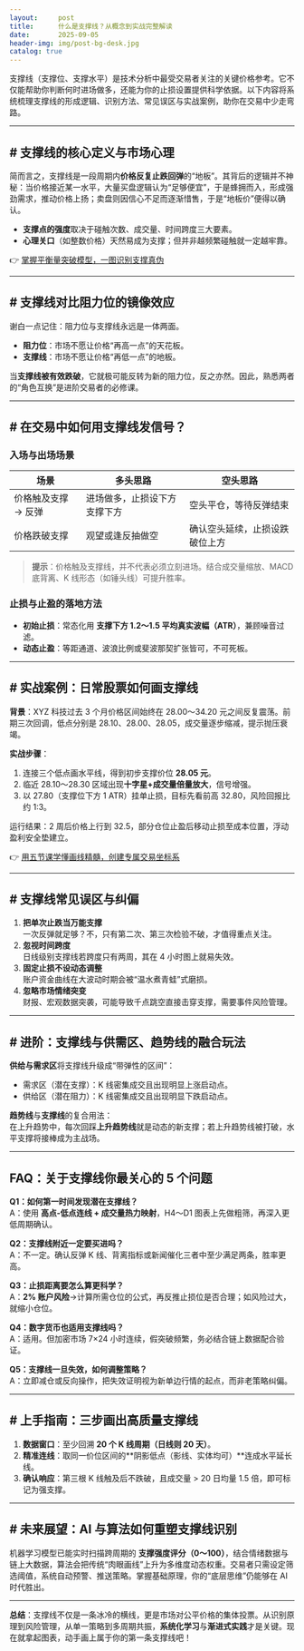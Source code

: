 ```yaml
---
layout:     post
title:      什么是支撑线？从概念到实战完整解读
date:       2025-09-05
header-img: img/post-bg-desk.jpg
catalog: true
---
```


支撑线（支撑位、支撑水平）是技术分析中最受交易者关注的关键价格参考。它不仅能帮助你判断何时进场做多，还能为你的止损设置提供科学依据。以下内容将系统梳理支撑线的形成逻辑、识别方法、常见误区与实战案例，助你在交易中少走弯路。

---

## # 支撑线的核心定义与市场心理

简而言之，支撑线是一段周期内**价格反复止跌回弹**的“地板”。其背后的逻辑并不神秘：当价格接近某一水平，大量买盘逻辑认为“足够便宜”，于是蜂拥而入，形成强劲需求，推动价格上扬；卖盘则因信心不足而逐渐惜售，于是“地板价”便得以确认。

- **支撑点的强度**取决于碰触次数、成交量、时间跨度三大要素。
- **心理关口**（如整数价格）天然易成为支撑；但并非越频繁碰触就一定越牢靠。

👉 [掌握平衡量突破模型，一图识别支撑真伪](https://okxdog.com/)

---

## # 支撑线对比阻力位的镜像效应

谢白一点记住：阻力位与支撑线永远是一体两面。  
- **阻力位**：市场不愿让价格“再高一点”的天花板。  
- **支撑线**：市场不愿让价格“再低一点”的地板。  

当**支撑线被有效跌破**，它就极可能反转为新的阻力位，反之亦然。因此，熟悉两者的“角色互换”是进阶交易者的必修课。

---

## # 在交易中如何用支撑线发信号？

### 入场与出场场景

| 场景 | 多头思路 | 空头思路 |
|------|-----------|-----------|
| 价格触及支撑 → 反弹 | 进场做多，止损设下方支撑下方 | 空头平仓，等待反弹结束 |
| 价格跌破支撑 | 观望或逢反抽做空 | 确认空头延续，止损设跌破位上方 |

> **提示**：价格触及支撑线，并不代表必须立刻进场。结合成交量缩放、MACD 底背离、K 线形态（如锤头线）可提升胜率。

### 止损与止盈的落地方法

- **初始止损**：常态化用 **支撑下方 1.2～1.5 平均真实波幅（ATR）**，兼顾噪音过滤。
- **动态止盈**：等距通道、波浪比例或斐波那契扩张皆可，不可死板。

---

## # 实战案例：日常股票如何画支撑线

**背景**：XYZ 科技过去 3 个月价格区间始终在 28.00～34.20 元之间反复震荡。前期三次回调，低点分别是 28.10、28.00、28.05，成交量逐步缩减，提示抛压衰竭。

**实战步骤**：

1. 连接三个低点画水平线，得到初步支撑价位 **28.05 元**。  
2. 临近 28.10～28.30 区域出现**十字星+成交量倍量放大**，信号增强。  
3. 以 27.80（支撑位下方 1 ATR）挂单止损，目标先看前高 32.80，风险回报比约 1:3。  

运行结果：2 周后价格上行到 32.5，部分仓位止盈后移动止损至成本位置，浮动盈利安全垫建立。

👉 [用五节课学懂画线精髓，创建专属交易坐标系](https://okxdog.com/)

---

## # 支撑线常见误区与纠偏

1. **把单次止跌当万能支撑**  
   一次反弹就足够？不，只有第二次、第三次检验不破，才值得重点关注。
2. **忽视时间跨度**  
   日线级别支撑线若跨度只有两周，其在 4 小时图上就易失效。  
3. **固定止损不设动态调整**  
   账户资金曲线在大波动时期会被“温水煮青蛙”式磨损。
4. **忽略市场情绪突变**  
   财报、宏观数据突袭，可能导致千点跳空直接击穿支撑，需要事件风险管理。

---

## # 进阶：支撑线与供需区、趋势线的融合玩法

**供给与需求区**将支撑线升级成“带弹性的区间”：

- 需求区（潜在支撑）：K 线密集成交且出现明显上涨启动点。
- 供给区（潜在阻力）：K 线密集成交且出现明显下跌启动点。

**趋势线**与**支撑线**的复合用法：  
在上升趋势中，每次回踩**上升趋势线**就是动态的新支撑；若上升趋势线被打破，水平支撑将接棒成为主战场。

---

## FAQ：关于支撑线你最关心的 5 个问题

**Q1：如何第一时间发现潜在支撑线？**  
A：使用 **高点‑低点连线 + 成交量热力映射**，H4～D1 图表上先做粗筛，再深入更低周期确认。

**Q2：支撑线附近一定要买进吗？**  
A：不一定。确认反弹 K 线、背离指标或新闻催化三者中至少满足两条，胜率更高。

**Q3：止损距离要怎么算更科学？**  
A：**2% 账户风险**→计算所需仓位的公式，再反推止损位是否合理；如风险过大，就缩小仓位。

**Q4：数字货币也适用支撑线吗？**  
A：适用。但加密市场 7×24 小时连续，假突破频繁，务必结合链上数据配合验证。

**Q5：支撑线一旦失效，如何调整策略？**  
A：立即减仓或反向操作，把失效证明视为新单边行情的起点，而非老策略纠偏。

---

## # 上手指南：三步画出高质量支撑线

1. **数据窗口**：至少回溯 **20 个 K 线周期（日线则 20 天）**。  
2. **精准连线**：取同一价位区间的**阴影低点（影线、实体均可）**连成水平延长线。  
3. **确认响应**：第三根 K 线触及后不跌破，且成交量 > 20 日均量 1.5 倍，即可标记为强支撑。

---

## # 未来展望：AI 与算法如何重塑支撑线识别

机器学习模型已能实时扫描跨周期的 **支撑强度评分（0～100）**，结合情绪数据与链上大数据，算法会把传统“肉眼画线”上升为多维度动态权重。交易者只需设定筛选阈值，系统自动预警、推送策略。掌握基础原理，你的“底层思维”仍能够在 AI 时代胜出。

---

**总结**：支撑线不仅是一条冰冷的横线，更是市场对公平价格的集体投票。从识别原理到风险管理，从单一策略到多周期共振，**系统化学习**与**渐进式实践**才是关键。现在就拿起图表，动手画上属于你的第一条支撑线吧！